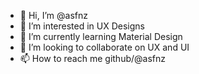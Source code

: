 - 👋 Hi, I’m @asfnz
- 👀 I’m interested in UX Designs 
- 🌱 I’m currently learning Material Design 
- 💞️ I’m looking to collaborate on UX and UI
- 📫 How to reach me github/@asfnz

<!---
asfnz/asfnz is a ✨ special ✨ repository because its `README.md` (this file) appears on your GitHub profile.
You can click the Preview link to take a look at your changes.
--->

